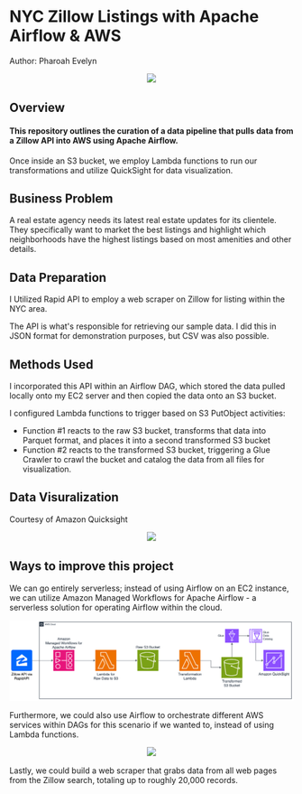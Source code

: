 # NYC Zillow Listings with Apache Airflow & AWS

Author: Pharoah Evelyn

<p align="center">
    <img src="https://github.com/Pharoah0/NYC-Zillow-Listings-with-Apache-Airflow-AWS/blob/main/images/Zillow_data.png" />
</p>

## Overview

#### This repository outlines the curation of a data pipeline that pulls data from a Zillow API into AWS using Apache Airflow.

Once inside an S3 bucket, we employ Lambda functions to run our transformations and utilize QuickSight for data visualization.

## Business Problem

A real estate agency needs its latest real estate updates for its clientele. They specifically want to market the best listings and highlight which neighborhoods have the highest listings based on most amenities and other details.

## Data Preparation

I Utilized Rapid API to employ a web scraper on Zillow for listing within the NYC area.

The API is what's responsible for retrieving our sample data. I did this in JSON format for demonstration purposes, but CSV was also possible.

## Methods Used

I incorporated this API within an Airflow DAG, which stored the data pulled locally onto my EC2 server and then copied the data onto an S3 bucket.

I configured Lambda functions to trigger based on S3 PutObject activities:

- Function #1 reacts to the raw S3 bucket, transforms that data into Parquet format, and places it into a second transformed S3 bucket
- Function #2 reacts to the transformed S3 bucket, triggering a Glue Crawler to crawl the bucket and catalog the data from all files for visualization.

## Data Visuralization

Courtesy of Amazon Quicksight

<p align="center">
    <img src="https://github.com/Pharoah0/NYC-Zillow-Listings-with-Apache-Airflow-AWS/blob/main/images/Sheet_1_2023-12-28T22_40_28.png" />
</p>

## Ways to improve this project

We can go entirely serverless; instead of using Airflow on an EC2 instance, we can utilize Amazon Managed Workflows for Apache Airflow - a serverless solution for operating Airflow within the cloud.

<p align="center">
    <img src="https://github.com/Pharoah0/NYC-Zillow-Listings-with-Apache-Airflow-AWS/blob/main/images/Zillow_MWAA_V1.png" />
</p>

Furthermore, we could also use Airflow to orchestrate different AWS services within DAGs for this scenario if we wanted to, instead of using Lambda functions.

<p align="center">
    <img src="https://github.com/Pharoah0/NYC-Zillow-Listings-with-Apache-Airflow-AWS/blob/main/images/Zillow_MWAA_V2.png" />
</p>

Lastly, we could build a web scraper that grabs data from all web pages from the Zillow search, totaling up to roughly 20,000 records.
